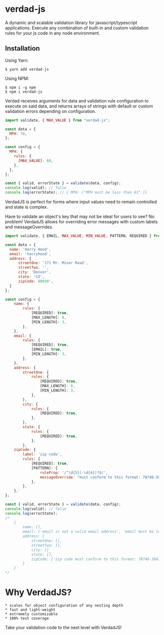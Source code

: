 # verdad-js

A dynamic and scalable validation library for javascript/typescript applications. Execute any combination of built-in and custom validation rules for your js code in any node environment.

## Installation

Using Yarn:

```shell
$ yarn add verdad-js
```

Using NPM:

```shell
$ npm i -g npm
$ npm i verdad-js
```

Verdad receives arguments for data and validation rule configuration to execute on said data, and returns arrays of strings with default or custom validation errors depending on configuration.

```js
import validate, { MAX_VALUE } from "verdad-js";

const data = {
  MPH: 70,
};

const config = {
  MPH: {
    rules: {
      [MAX_VALUE]: 60,
    },
  },
};

const { valid, errorState } = validate(data, config);
console.log(valid); // false
console.log(errorState); // { MPH: ["MPH must be less than 61" ]}
```

VerdadJS is perfect for forms where input values need to remain controlled and state is complex.

Have to validate an object's key that may not be ideal for users to see? No problem! VerdadJS allows for overriding error messages with custom labels and messageOverrides.

```js
import validate, { EMAIL, MAX_VALUE, MIN_VALUE, PATTERN, REQUIRED } from "verdad-js";

const data = {
  name: 'Harry Hood',
  email: 'harryhood',
  address: {
      streetOne: '171 Mr. Miner Road',
      streetTwo: '',
      city: 'Denver',
      state: 'CO',
      zipCode: 80030',
  }
};

const config = {
    name: {
        rules: {
            [REQUIRED]: true,
            [MAX_LENGTH]: 8,
            [MIN_LENGTH]: 3,
        },
    },
    email: {
        rules: {
            [REQUIRED]: true,
            [EMAIL]: true,
            [MIN_LENGTH]: 3,
        },
    },
    address: {
        streetOne: {
            rules: {
                [REQUIRED]: true,
                [MAX_LENGTH]: 8,
                [MIN_LENGTH]: 3,
            },
        },
        city: {
            rules: {
                [REQUIRED]: true,
            },
        },
        state: {
            rules: {
                [REQUIRED]: true,
            },
        },
    zipCode: {
        label: 'zip code',
        rules: {
            [REQUIRED]: true,
            [PATTERN]: {
                ruleProp: '/^\d{5}(-\d{4})?$/',
                messageOverride: "must conform to this format: 78746-3043",
            },
        },
    },'
};

const { valid, errorState } = validate(data, config);
console.log(valid); // false
console.log(errorState);
/*
    {
        name: [],
        email: ['email is not a valid email address', 'email must be less than 9 characters in length],
        address: {
            streetOne: [],
            streetTwo: [],
            city: []
            state: [],
            zipCode: ['zip code must conform to this format: 78746-3043'],
        }
    }
*/
```

# Why VerdadJS?

    * scales for object configuration of any nesting depth
    * fast and light-weight
    * extremely customizable
    * 100% test coverage

Take your validation code to the next level with VerdadJS!
